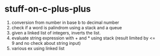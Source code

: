 # stuff-on-c-plus-plus
1. conversion from number in base b to decimal number
2. check if a word is palindrom using a stack and a queue
3. given a linked list of integers, inverts the list.
4. evaluate string expression with + and * using stack  (result limited by <= 9 and no check about string input)
5. various ex using linked list
